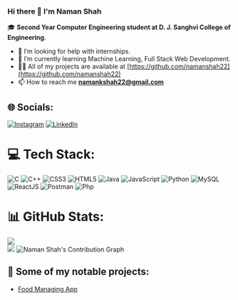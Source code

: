 ### Hi there 👋 I'm Naman Shah
🎓 **Second Year Computer Engineering student at D. J. Sanghvi College of Engineering**.
- 🤝 I’m looking for help with internships.
- 🔭 I’m currently learning Machine Learning, Full Stack Web Development.
- 👨‍💻 All of my projects are available at [https://github.com/namanshah22](https://github.com/namanshah22)
- 📫 How to reach me **namankshah22@gmail.com**
## 🌐 Socials:
[![Instagram](https://img.shields.io/badge/Instagram-%23E4405F.svg?logo=Instagram&logoColor=white)](https://www.instagram.com/namanshah2212/) [![LinkedIn](https://img.shields.io/badge/LinkedIn-%230077B5.svg?logo=linkedin&logoColor=white)](https://www.linkedin.com/in/naman-shah-4ba280220/) 

# 💻 Tech Stack:
![C](https://img.shields.io/badge/c-%2300599C.svg?style=flat&logo=c&logoColor=white) ![C++](https://img.shields.io/badge/c++-%2300599C.svg?style=flat&logo=c%2B%2B&logoColor=white) ![CSS3](https://img.shields.io/badge/css3-%231572B6.svg?style=flat&logo=css3&logoColor=white) ![HTML5](https://img.shields.io/badge/html5-%23E34F26.svg?style=flat&logo=html5&logoColor=white) ![Java](https://img.shields.io/badge/java-%23ED8B00.svg?style=flat&logo=java&logoColor=white) ![JavaScript](https://img.shields.io/badge/javascript-%23323330.svg?style=flat&logo=javascript&logoColor=%23F7DF1E) ![Python](https://img.shields.io/badge/python-3670A0?style=flat&logo=python&logoColor=ffdd54) ![MySQL](https://img.shields.io/badge/mysql-%2300f.svg?style=flat&logo=mysql&logoColor=white) ![ReactJS](https://img.shields.io/badge/ReactJS-%2320232a.svg?style=flat&logo=react&logoColor=%2361DAFB)
![Postman](https://img.shields.io/badge/Postman-%23FF6C37.svg?style=flat&logo=Postman&logoColor=white)
![Php](https://img.shields.io/badge/Php-%23FF6C37.svg?style=flat&logo=Php&logoColor=white)

# 📊 GitHub Stats:
![](https://github-readme-streak-stats.herokuapp.com/?user=namanshah22&theme=dark&hide_border=false)<br/>
![](https://github-readme-stats.vercel.app/api/top-langs/?username=namanshah22&theme=dark&hide_border=false&include_all_commits=true&count_private=false&layout=compact)
![Naman Shah's Contribution Graph](https://github-readme-activity-graph.cyclic.app/graph?username=namanshah22&theme=react)

## 🌟 Some of my notable projects:
- [Food Managing App](https://react-food-app-tau.vercel.app/)



<!--
**namanshah22/namanshah22** is a ✨ _special_ ✨ repository because its `README.md` (this file) appears on your GitHub profile.

Here are some ideas to get you started:

- 🔭 I’m currently working on ...
- 🌱 I’m currently learning ...
- 👯 I’m looking to collaborate on ...
- 🤔 I’m looking for help with ...
- 💬 Ask me about ...
- 📫 How to reach me: ...
- 😄 Pronouns: ...
- ⚡ Fun fact: ...
-->
